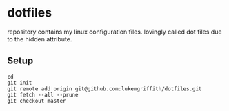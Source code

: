 # dotfiles

repository contains my linux configuration files. lovingly called dot files 
due to the hidden attribute. 


## Setup

```
cd
git init
git remote add origin git@github.com:lukemgriffith/dotfiles.git
git fetch --all --prune
git checkout master
```
